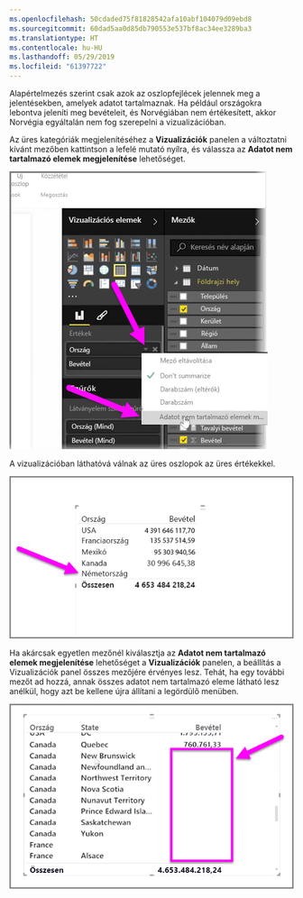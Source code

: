 ```yaml
---
ms.openlocfilehash: 50cdaded75f81828542afa10abf104079d09ebd8
ms.sourcegitcommit: 60dad5aa0d85db790553e537bf8ac34ee3289ba3
ms.translationtype: HT
ms.contentlocale: hu-HU
ms.lasthandoff: 05/29/2019
ms.locfileid: "61397722"
---
```

Alapértelmezés szerint csak azok az oszlopfejlécek jelennek meg a jelentésekben, amelyek adatot tartalmaznak. Ha például országokra lebontva jeleníti meg bevételeit, és Norvégiában nem értékesített, akkor Norvégia egyáltalán nem fog szerepelni a vizualizációban.

Az üres kategóriák megjelenítéséhez a **Vizualizációk** panelen a változtatni kívánt mezőben kattintson a lefelé mutató nyílra, és válassza az **Adatot nem tartalmazó elemek megjelenítése** lehetőséget.

![](media/3-11c-display-empty-categories/3-11c_1.png)

A vizualizációban láthatóvá válnak az üres oszlopok az üres értékekkel.

![](media/3-11c-display-empty-categories/3-11c_2.png)

Ha akárcsak egyetlen mezőnél kiválasztja az **Adatot nem tartalmazó elemek megjelenítése** lehetőséget a **Vizualizációk** panelen, a beállítás a Vizualizációk panel összes mezőjére érvényes lesz. Tehát, ha egy további mezőt ad hozzá, annak összes adatot nem tartalmazó eleme látható lesz anélkül, hogy azt be kellene újra állítani a legördülő menüben.

![](media/3-11c-display-empty-categories/3-11c_3.png)

